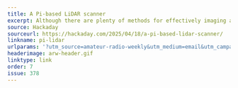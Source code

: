 ```yaml
---
title: A Pi-based LiDAR scanner
excerpt: Although there are plenty of methods for effectively imaging a 3D space, LiDAR is widely regarded as one of the most effective methods.
source: Hackaday
sourceurl: https://hackaday.com/2025/04/18/a-pi-based-lidar-scanner/
linkname: pi-lidar
urlparams: '?utm_source=amateur-radio-weekly&utm_medium=email&utm_campaign=newsletter'
headerimage: arw-header.gif
linktype: link
order: 7
issue: 378
---
```

